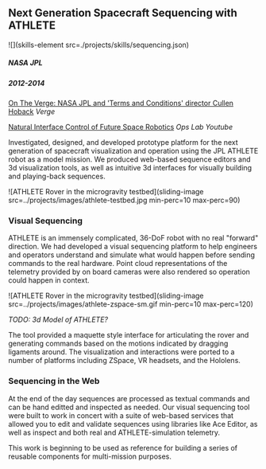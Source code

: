## Next Generation Spacecraft Sequencing with ATHLETE

![](skills-element src=./projects/skills/sequencing.json)

##### NASA JPL

##### 2012-2014

[On The Verge: NASA JPL and 'Terms and Conditions' director Cullen Hoback](https://www.youtube.com/watch?v=4b1vCwbxnsk) _Verge_

[Natural Interface Control of Future Space Robotics](https://www.youtube.com/watch?v=fyAgVohvJbc) _Ops Lab Youtube_

Investigated, designed, and developed prototype platform for the next generation of spacecraft visualization and operation using the JPL ATHLETE robot as a model mission. We produced web-based sequence editors and 3d visualization tools, as well as intuitive 3d interfaces for visually building and playing-back sequences.

![ATHLETE Rover in the microgravity testbed](sliding-image src=../projects/images/athlete-testbed.jpg min-perc=10 max-perc=90)

### Visual Sequencing
ATHLETE is an immensely complicated, 36-DoF robot with no real "forward" direction. We had developed a visual sequencing platform to help engineers and operators understand and simulate what would happen before sending commands to the real hardware. Point cloud representations of the telemetry provided by on board cameras were also rendered so operation could happen in context.

![ATHLETE Rover in the microgravity testbed](sliding-image src=../projects/images/athlete-zspace-sm.gif min-perc=10 max-perc=120)

_TODO: 3d Model of ATHLETE?_

The tool provided a maquette style interface for articulating the rover and generating commands based on the motions indicated by dragging ligaments around. The visualization and interactions were ported to a number of platforms including ZSpace, VR headsets, and the Hololens.

### Sequencing in the Web
At the end of the day sequences are processed as textual commands and can be hand editted and inspected as needed. Our visual sequencing tool were built to work in concert with a suite of web-based services that allowed you to edit and validate sequences using libraries like Ace Editor, as well as inspect and both real and ATHLETE-simulation telemetry.

This work is beginning to be used as reference for building a series of reusable components for multi-mission purposes.

<!--
### Sequencing Feedback and Simulation
_TODO_
-->

<!--
### The Future
_TODO_
-->
